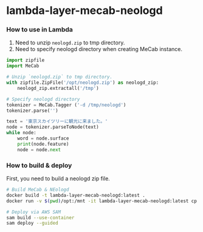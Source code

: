 # lambda-layer-mecab-neologd

### How to use in Lambda

1. Need to unzip `neologd.zip` to tmp directory.
2. Need to specify neologd directory when creating MeCab instance.

```python
import zipfile
import MeCab

# Unzip `neologd.zip` to tmp directory.
with zipfile.ZipFile('/opt/neologd.zip') as neologd_zip:
    neologd_zip.extractall('/tmp')

# Specify neologd directory
tokenizer = MeCab.Tagger ('-d /tmp/neologd')
tokenizer.parse('')

text = '東京スカイツリーに観光に来ました。'
node = tokenizer.parseToNode(text)
while node:
    word = node.surface
    print(node.feature)
    node = node.next
```

### How to build & deploy

First, you need to build a neologd zip file.

```bash
# Build MeCab & NEologd
docker build -t lambda-layer-mecab-neologd:latest .
docker run -v $(pwd)/opt:/mnt -it lambda-layer-mecab-neologd:latest cp -fr /opt/. /mnt/

# Deploy via AWS SAM
sam build --use-container
sam deploy --guided
```
